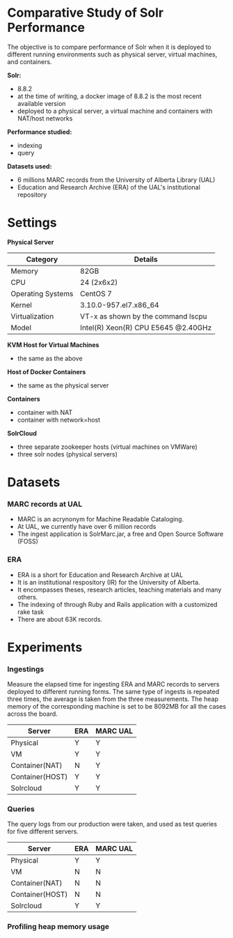 # Comparative Study of Solr Performance

The objective is to compare performance of Solr when it is deployed to different running environments such as
physical server, virtual machines, and containers. 

**Solr:** 

   - 8.8.2
   - at the time of writing, a docker image of 8.8.2 is the most recent available version
   - deployed to a physical server, a virtual machine and containers with NAT/host networks

**Performance studied:**
   - indexing 
   - query

**Datasets used:**
  - 6 millions MARC records from the University of Alberta Library (UAL)
  - Education and Research Archive (ERA) of the UAL's institutional repository
  

    
 # Settings
 
**Physical Server**

  | Category | Details |
  |---|---|
  | Memory | 82GB |
  | CPU    | 24 (2x6x2)   |
  | Operating Systems | CentOS 7 |
  | Kernel | 3.10.0-957.el7.x86_64 |
  | Virtualization | VT-x as shown by the command lscpu|
  | Model|Intel(R) Xeon(R) CPU E5645 @2.40GHz|
 
 **KVM Host for Virtual Machines**
 - the same as the above

 **Host of Docker Containers**
 - the same as the physical server

**Containers**
 - container with NAT
 - container with network=host

 **SolrCloud**
 - three separate zookeeper hosts (virtual machines on VMWare)
 - three solr nodes (physical servers)
 
# Datasets

### MARC records at UAL

- MARC is an acrynonym for Machine Readable Cataloging.
- At UAL, we currently have over 6 million records
- The ingest application is SolrMarc.jar, a free and Open Source Software (FOSS)

### ERA 
- ERA is a short for Education and Research Archive at UAL
- It is an institutional respository (IR) for the University of Alberta.
- It encompasses theses, research articles, teaching materials and many others.
- The indexing of through Ruby and Rails application with a customized rake task
- There are about 63K records.

# Experiments

### Ingestings

Measure the elapsed time for ingesting ERA and MARC records to servers deployed to different
running forms. The same type of ingests is repeated three times, the average is taken from
the three measurements. The heap memory of the corresponding machine is set to be 8092MB for
all the cases across the board. 

| Server | ERA  | MARC UAL |
|---|---|---|
| Physical|Y|Y|
| VM|Y|Y|
| Container(NAT)|N|Y|
| Container(HOST)|Y|Y|
| Solrcloud|Y|Y|

### Queries

The query logs from our production were taken, and used as test queries for five different servers.


| Server | ERA  | MARC UAL |
|---|---|---|
| Physical|Y|Y|
| VM|N|N|
| Container(NAT)|N|N|
| Container(HOST)|N|N|
| Solrcloud|Y|Y|

### Profiling heap memory usage




